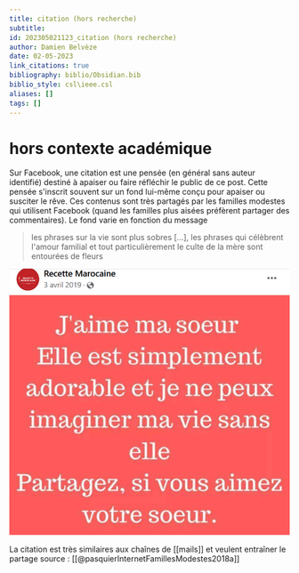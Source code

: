 ```yaml
---
title: citation (hors recherche)
subtitle:
id: 202305021123_citation (hors recherche)
author: Damien Belvèze
date: 02-05-2023
link_citations: true
bibliography: biblio/Obsidian.bib
biblio_style: csl\ieee.csl
aliases: []
tags: []
---
```


# hors contexte académique

Sur Facebook, une citation est une pensée (en général sans auteur identifié) destiné à apaiser ou faire réfléchir le public de ce post. Cette pensée s'inscrit souvent sur un fond lui-même conçu pour apaiser ou susciter le rêve. 
Ces contenus sont très partagés par les familles modestes qui utilisent Facebook (quand les familles plus aisées préfèrent partager des commentaires). 
Le fond varie en fonction du message

> les phrases sur la vie sont plus sobres [...], les phrases qui célèbrent l'amour familial et tout particulièrement le culte de la mère sont entourées de fleurs

![](images/citation_Pasquier.PNG)

La citation est très similaires aux chaînes de [[mails]] et veulent entraîner le partage 
source : [[@pasquierInternetFamillesModestes2018a]]




